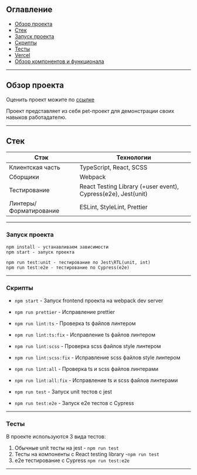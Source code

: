 ## Оглавление

- [Обзор проекта](https://github.com/Ylquiorra/Todo-list#обзор-проекта)
- [Стек](https://github.com/Ylquiorra/Todo-list#стек)
- [Запуск проекта](https://github.com/Ylquiorra/Todo-list#запуск-проекта)
- [Скрипты](https://github.com/Ylquiorra/Todo-list#скрипты)
- [Тесты](https://github.com/Ylquiorra/Todo-list#тесты)
- [Vercel](https://github.com/Ylquiorra/Todo-list#netlify)
- [Обзор компонентов и функционала](https://github.com/Ylquiorra/Todo-list#обзор-компонентов-и-функционала)

----

## Обзор проекта

Оценить проект можите по [ссылке](https://todo-list-ylquiorra.vercel.app/)

Проект представляет из себя pet-проект для демонстрации своих навыков
работадателю.

----

## Стек


| Стэк         | Технологии                                             |
|--------------|--------------------------------------------------------|
| Клиентская часть | TypeScript, React, SCSS                                |
| Сборщики | Webpack                                                |
| Тестирование | React Testing Library (+user event), Cypress(e2e), Jest(unit) |
| Линтеры/Форматирование | ESLint, StyleLint, Prettier                            |


----

### Запуск проекта

```
npm install - устанавливаем зависимости
npm start - запуск проекта
```
```
npm run test:unit - тестирование по Jest\RTL(unit, int)
npm run test:e2e - тестирование по Cypress(e2e)
```

----

### Скрипты

- `npm start` - Запуск frontend проекта на webpack dev server
- `npm run prettier` - Исправление prettier
- `npm run lint:ts` - Проверка ts файлов линтером
- `npm run lint:ts:fix` - Исправление ts файлов линтером
- `npm run lint:scss` - Проверка scss файлов style линтером
- `npm run lint:scss:fix` - Исправление scss файлов style линтером
- `npm run lint:all` - Проверка ts и scss файлов линтерами
- `npm run lint:all:fix` - Исправление ts и scss файлов линтерами

- `npm run test` - Запуск unit тестов с jest
- `npm run test:e2e` - Запуск e2e тестов с Cypress

----

### Тесты

В проекте используются 3 вида тестов:
1) Обычные unit тесты на jest - `npm run test`
2) Тесты на компоненты с React testing library -`npm run test`
3) e2e тестирование с Cypress `npm run test:e2e`

----
